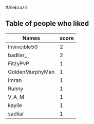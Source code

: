 #Alebrazil
## Table of people who liked
Names | score
--- | ---
Invincible50 | 2
badliar_ | 2
FitzyPvP | 1
GoldenMurphyMan | 1
Imran | 1
Runny | 1
V_A_M | 1
kaylie | 1
sadliar | 1
